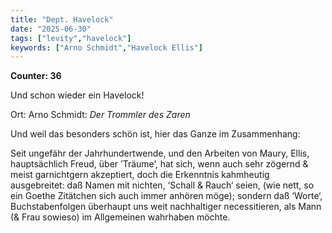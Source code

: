```yaml
---
title: "Dept. Havelock"
date: "2025-06-30"
tags: ["levity","havelock"]
keywords: ["Arno Schmidt","Havelock Ellis"]
---
```

**Counter: 36**

Und schon wieder ein Havelock!

Ort: Arno Schmidt: *Der Trommler des Zaren*

Und weil das besonders schön ist, hier das Ganze im Zusammenhang:

Seit ungefähr der Jahrhundertwende, und den Arbeiten von Maury, Ellis, hauptsächlich Freud, über ’Träume’, hat sich, wenn auch sehr zögernd & meist garnichtgern akzeptiert, doch die Erkenntnis kahmheutig ausgebreitet: daß Namen mit nichten, ‘Schall & Rauch‘ seien, (wie nett, so ein Goethe Zitätchen sich auch immer anhören möge); sondern daß ‘Worte‘, Buchstabenfolgen überhaupt uns weit nachhaltiger necessitieren, als Mann (& Frau sowieso) im Allgemeinen wahrhaben möchte.